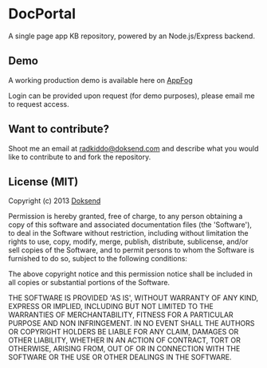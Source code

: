 DocPortal
=============

A single page app KB repository, powered by an Node.js/Express backend.

Demo
---------------
A working production demo is available here on [AppFog](http://kbportal.aws.af.cm)

Login can be provided upon request (for demo purposes), please email me to request access.
 

Want to contribute?
---------------
Shoot me an email at <radkiddo@doksend.com> and describe what you would like to contribute to and fork the repository. 


License (MIT)
---------------
Copyright (c) 2013 [Doksend](http://doksend.com)

Permission is hereby granted, free of charge, to any person obtaining a copy of this software and associated documentation files (the 'Software'), to deal in the Software without restriction, including without limitation the rights to use, copy, modify, merge, publish, distribute, sublicense, and/or sell copies of the Software, and to permit persons to whom the Software is furnished to do so, subject to the following conditions:

The above copyright notice and this permission notice shall be included in all copies or substantial portions of the Software.

THE SOFTWARE IS PROVIDED 'AS IS', WITHOUT WARRANTY OF ANY KIND, EXPRESS OR IMPLIED, INCLUDING BUT NOT LIMITED TO THE WARRANTIES OF MERCHANTABILITY, FITNESS FOR A PARTICULAR PURPOSE AND NON INFRINGEMENT. IN NO EVENT SHALL THE AUTHORS OR COPYRIGHT HOLDERS BE LIABLE FOR ANY CLAIM, DAMAGES OR OTHER LIABILITY, WHETHER IN AN ACTION OF CONTRACT, TORT OR OTHERWISE, ARISING FROM, OUT OF OR IN CONNECTION WITH THE SOFTWARE OR THE USE OR OTHER DEALINGS IN THE SOFTWARE.

